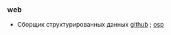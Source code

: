 ### web
- Сборщик структурированных данных [github](https://github.com/RimmaSkorn/struct-scraper/tree/master) ; [osp](https://www.osp.ru/os/2019/03/13055121)
